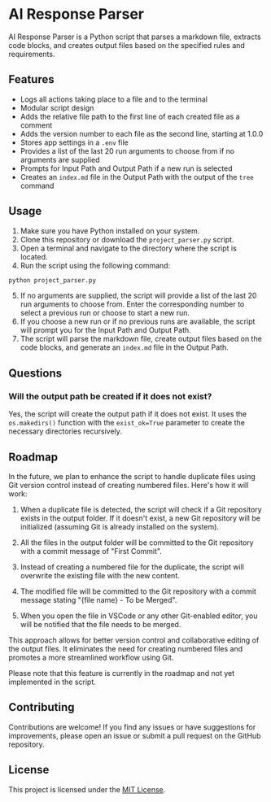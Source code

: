 # AI Response Parser

AI Response Parser is a Python script that parses a markdown file, extracts code blocks, and creates output files based on the specified rules and requirements.

## Features

- Logs all actions taking place to a file and to the terminal
- Modular script design
- Adds the relative file path to the first line of each created file as a comment
- Adds the version number to each file as the second line, starting at 1.0.0
- Stores app settings in a `.env` file
- Provides a list of the last 20 run arguments to choose from if no arguments are supplied
- Prompts for Input Path and Output Path if a new run is selected
- Creates an `index.md` file in the Output Path with the output of the `tree` command

## Usage

1. Make sure you have Python installed on your system.
2. Clone this repository or download the `project_parser.py` script.
3. Open a terminal and navigate to the directory where the script is located.
4. Run the script using the following command:

```bash
python project_parser.py
```

5. If no arguments are supplied, the script will provide a list of the last 20 run arguments to choose from. Enter the corresponding number to select a previous run or choose to start a new run.
6. If you choose a new run or if no previous runs are available, the script will prompt you for the Input Path and Output Path.
7. The script will parse the markdown file, create output files based on the code blocks, and generate an `index.md` file in the Output Path.

## Questions

### Will the output path be created if it does not exist?

Yes, the script will create the output path if it does not exist. It uses the `os.makedirs()` function with the `exist_ok=True` parameter to create the necessary directories recursively.

## Roadmap

In the future, we plan to enhance the script to handle duplicate files using Git version control instead of creating numbered files. Here's how it will work:

1. When a duplicate file is detected, the script will check if a Git repository exists in the output folder. If it doesn't exist, a new Git repository will be initialized (assuming Git is already installed on the system).

2. All the files in the output folder will be committed to the Git repository with a commit message of "First Commit".

3. Instead of creating a numbered file for the duplicate, the script will overwrite the existing file with the new content.

4. The modified file will be committed to the Git repository with a commit message stating "{file name} - To be Merged".

5. When you open the file in VSCode or any other Git-enabled editor, you will be notified that the file needs to be merged.

This approach allows for better version control and collaborative editing of the output files. It eliminates the need for creating numbered files and promotes a more streamlined workflow using Git.

Please note that this feature is currently in the roadmap and not yet implemented in the script.

## Contributing

Contributions are welcome! If you find any issues or have suggestions for improvements, please open an issue or submit a pull request on the GitHub repository.

## License

This project is licensed under the [MIT License](LICENSE).